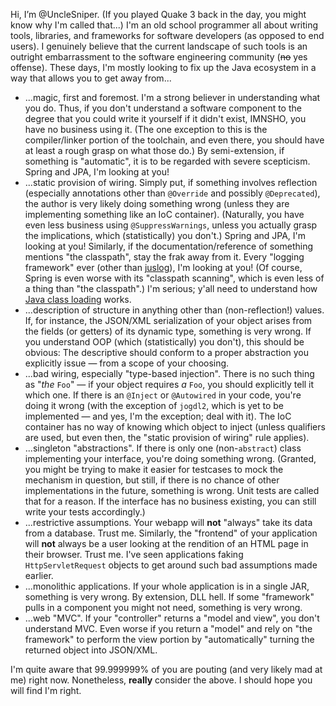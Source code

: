 Hi, I’m @UncleSniper. (If you played Quake 3 back in the day, you might know why I'm called that...)
I'm an old school programmer all about writing tools, libraries, and frameworks for software developers (as opposed to end users).
I genuinely believe that the current landscape of such tools is an outright embarrassment to the software engineering community
(~~no~~ yes offense). These days, I'm mostly looking to fix up the Java ecosystem in a way that allows you to get away from...
- ...magic, first and foremost. I'm a strong believer in understanding what you do. Thus, if you don't understand a software
  component to the degree that you could write it yourself if it didn't exist, IMNSHO, you have no business using it. (The one
  exception to this is the compiler/linker portion of the toolchain, and even there, you should have at least a rough grasp on
  what those do.) By semi-extension, if something is "automatic", it is to be regarded with severe scepticism. Spring and JPA,
  I'm looking at you!
- ...static provision of wiring. Simply put, if something involves reflection (especially annotations other than ``@Override``
  and possibly ``@Deprecated``), the author is very likely doing something wrong (unless they are implementing something like
  an IoC container). (Naturally, you have even less business using ``@SuppressWarnings``, unless you actually grasp the
  implications, which (statistically) you don't.) Spring and JPA, I'm looking at you! Similarly, if the documentation/reference
  of something mentions "the classpath", stay the frak away from it. Every "logging framework" ever (other than
  [juslog](https://github.com/UncleSniper/juslog)), I'm looking at you! (Of course, Spring is even worse with its "classpath
  scanning", which is even less of a thing than "the classpath".) I'm serious; y'all need to understand how
  [Java class loading](https://docs.oracle.com/javase/8/docs/api/java/lang/ClassLoader.html) works.
- ...description of structure in anything other than (non-reflection!) values. If, for instance, the JSON/XML serialization of
  your object arises from the fields (or getters) of its dynamic type, something is very wrong. If you understand OOP (which
  (statistically) you don't), this should be obvious: The descriptive should conform to a proper abstraction you explicitly
  issue &mdash; from a scope of your choosing.
- ...bad wiring, especially "type-based injection". There is no such thing as "_the_ ``Foo``" &mdash; if your object requires
  *a* ``Foo``, you should explicitly tell it which one. If there is an ``@Inject`` or ``@Autowired`` in your code, you're
  doing it wrong (with the exception of ``jogdl2``, which is yet to be implemented &mdash; and yes, I'm the exception; deal
  with it). The IoC container has no way of knowing which object to inject (unless qualifiers are used, but even then,
  the "static provision of wiring" rule applies).
- ...singleton "abstractions". If there is only one (non-``abstract``) class implementing your interface, you're doing something
  wrong. (Granted, you might be trying to make it easier for testcases to mock the mechanism in question, but still, if there
  is no chance of other implementations in the future, something is wrong. Unit tests are called that for a reason. If the
  interface has no business existing, you can still write your tests accordingly.)
- ...restrictive assumptions. Your webapp will **not** "always" take its data from a database. Trust me. Similarly, the "frontend"
  of your application will **not** always be a user looking at the rendition of an HTML page in their browser. Trust me.
  I've seen applications faking ``HttpServletRequest`` objects to get around such bad assumptions made earlier.
- ...monolithic applications. If your whole application is in a single JAR, something is very wrong. By extension, DLL hell.
  If some "framework" pulls in a component you might not need, something is very wrong.
- ...web "MVC". If your "controller" returns a "model and view", you don't understand MVC. Even worse if you return a "model"
  and rely on "the framework" to perform the view portion by "automatically" turning the returned object into JSON/XML.

I'm quite aware that 99.999999% of you are pouting (and very likely mad at me) right now. Nonetheless, **really** consider
the above. I should hope you will find I'm right.
